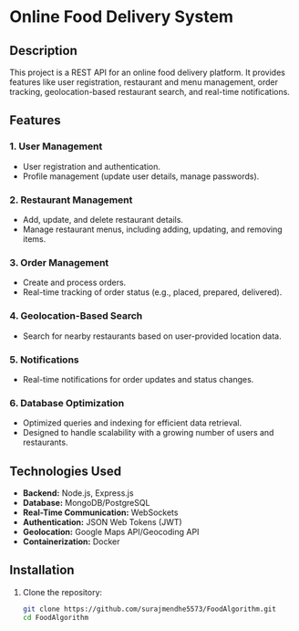# Online Food Delivery System

## Description
This project is a REST API for an online food delivery platform. It provides features like user registration, restaurant and menu management, order tracking, geolocation-based restaurant search, and real-time notifications.

## Features

### 1. User Management
- User registration and authentication.
- Profile management (update user details, manage passwords).

### 2. Restaurant Management
- Add, update, and delete restaurant details.
- Manage restaurant menus, including adding, updating, and removing items.

### 3. Order Management
- Create and process orders.
- Real-time tracking of order status (e.g., placed, prepared, delivered).

### 4. Geolocation-Based Search
- Search for nearby restaurants based on user-provided location data.

### 5. Notifications
- Real-time notifications for order updates and status changes.

### 6. Database Optimization
- Optimized queries and indexing for efficient data retrieval.
- Designed to handle scalability with a growing number of users and restaurants.

## Technologies Used
- **Backend:** Node.js, Express.js
- **Database:** MongoDB/PostgreSQL
- **Real-Time Communication:** WebSockets
- **Authentication:** JSON Web Tokens (JWT)
- **Geolocation:** Google Maps API/Geocoding API
- **Containerization:** Docker

## Installation

1. Clone the repository:
   ```bash
   git clone https://github.com/surajmendhe5573/FoodAlgorithm.git
   cd FoodAlgorithm
